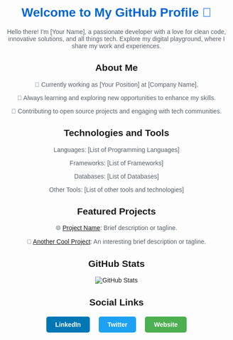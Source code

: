  <style>
    body {
      font-family: 'Arial', sans-serif;
      text-align: center;
      margin: 50px;
    }

    h1 {
      color: #0366d6;
    }

    p {
      color: #586069;
    }

    .social-buttons {
      display: flex;
      justify-content: center;
      gap: 20px;
      margin-top: 20px;
    }

    .social-button {
      text-decoration: none;
      color: #fff;
      padding: 10px 20px;
      border-radius: 5px;
      font-weight: bold;
    }

    .linkedin {
      background-color: #0077b5;
    }

    .twitter {
      background-color: #1da1f2;
    }

    .website {
      background-color: #4caf50;
    }
  </style>
</head>

<body>
  <h1>Welcome to My GitHub Profile 👋</h1>
  <p>Hello there! I'm [Your Name], a passionate developer with a love for clean code, innovative solutions, and all things tech. Explore my digital playground, where I share my work and experiences.</p>

  <h2>About Me</h2>
  <p>💼 Currently working as [Your Position] at [Company Name].</p>
  <p>🌱 Always learning and exploring new opportunities to enhance my skills.</p>
  <p>🚀 Contributing to open source projects and engaging with tech communities.</p>

  <h2>Technologies and Tools</h2>
  <p>Languages: [List of Programming Languages]</p>
  <p>Frameworks: [List of Frameworks]</p>
  <p>Databases: [List of Databases]</p>
  <p>Other Tools: [List of other tools and technologies]</p>

  <h2>Featured Projects</h2>
  <p>🌐 <a href="Link to the Project">Project Name</a>: Brief description or tagline.</p>
  <p>🚀 <a href="Link to the Project">Another Cool Project</a>: An interesting brief description or tagline.</p>

  <h2>GitHub Stats</h2>
  <img src="https://github-readme-stats.vercel.app/api?username=your-username&show_icons=true&count_private=true&hide=contribs,prs&theme=radical" alt="GitHub Stats">

  <h2>Social Links</h2>
  <div class="social-buttons">
    <a href="Your LinkedIn Profile URL" class="social-button linkedin">LinkedIn</a>
    <a href="Your Twitter Profile URL" class="social-button twitter">Twitter</a>
    <a href="Your Website URL" class="social-button website">Website</a>
  </div>
  </body>

